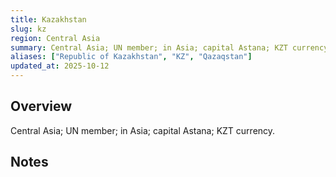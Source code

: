 ```yaml
---
title: Kazakhstan
slug: kz
region: Central Asia
summary: Central Asia; UN member; in Asia; capital Astana; KZT currency.
aliases: ["Republic of Kazakhstan", "KZ", "Qazaqstan"]
updated_at: 2025-10-12
---
```


## Overview

Central Asia; UN member; in Asia; capital Astana; KZT currency.

## Notes

<!-- Add your first note below -->
